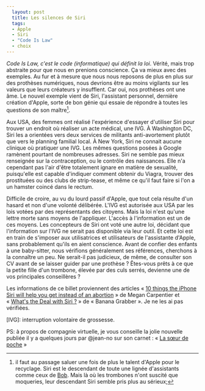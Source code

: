 ```yaml
---
  layout: post
  title: Les silences de Siri
  tags:
  - Apple
  - Siri
  - "Code Is Law"
  - choix
---
```


*Code Is Law, c'est le code (informatique) qui définit la loi*. Vérité, mais trop abstraite pour que nous en prenions conscience. Ça va mieux avec des exemples. Au fur et à mesure que nous nous reposons de plus en plus sur des prothèses numériques, nous devrions être au moins vigilants sur les valeurs que leurs créateurs y insufflent. Car oui, nos prothèses ont une âme. Le nouvel exemple vient de Siri, l'assistant personnel, dernière création d'Apple, sorte de bon génie qui essaie de répondre à toutes les questions de son maître[^talent].

Aux USA, des femmes ont réalisé l'expérience d'essayer d'utiliser Siri pour trouver un endroit où réaliser un acte médical, une IVG. À Washington DC, Siri les a orientées vers deux services de militants anti-avortement plutôt que vers le planning familial local. À New York, Siri ne connait aucune clinique où pratiquer une IVG. Les mêmes questions posées à Google ramènent pourtant de nombreuses adresses. Siri ne semble pas mieux renseignée sur la contraception, ou le contrôle des naissances. Elle n'a cependant pas l'air d'être totalement ignare en matière de sexualité, puisqu'elle est capable d'indiquer comment obtenir du Viagra, trouver des prostituées ou des clubs de strip-tease, et même ce qu'il faut faire si l'on a un hamster coincé dans le rectum. 

Difficile de croire, au vu du lourd passif d'Apple, que tout cela résulte d'un hasard et non d'une volonté délibérée. L'IVG est autorisée aux USA par les lois votées par des représentants des citoyens. Mais la loi n'est qu'une lettre morte sans moyens de l'appliquer. L'accès à l'information est un de ces moyens. Les concepteurs de Siri ont voté une autre loi, décidant que l'information sur l'IVG ne serait pas disponible via leur outil. Et cette loi est en train de s'imposer aux utilisatrices et utilisateurs de l'assistante d'Apple, sans probablement qu'ils en aient conscience. Avant de confier des enfants à une baby-sitter, nous vérifions généralement ses références, cherchons à la connaître un peu. Ne serait-il pas judicieux, de même, de consulter son CV avant de se laisser guider par une prothèse&nbsp;? Êtes-vous prêts à ce que la petite fille d'un trombone, élevée par des culs serrés, devienne une de vos principales conseillères&nbsp;?

Les informations de ce billet proviennent des articles «&nbsp;[10 things the iPhone Siri will help you get instead of an abortion][10things]&nbsp;» de Megan Carpentier et «&nbsp;[What's the Deal with Siri&nbsp;?][deal]&nbsp;» de «&nbsp;Banana Grabber&nbsp;». Je ne les ai pas vérifiées.

[^talent]: il faut au passage saluer une fois de plus le talent d'Apple pour le recyclage. Siri est le descendant de toute une lignée d'assistants comme ceux de [Bob][Bob]. Mais là où les trombones n'ont suscité que moqueries, leur descendant Siri semble pris plus au sérieux;

[Bob]: http://fr.wikipedia.org/wiki/Microsoft_Bob
[10things]: http://www.rawstory.com/rs/2011/11/29/10-things-the-iphone-siri-will-help-you-get-instead-of-an-abortion/
[deal]: http://abortioneers.blogspot.com/2011/11/whats-deal-with-siri.html
[IVG]: interruption volontaire de grossesse.

PS: à propos de compagnie virtuelle, je vous conseille la jolie nouvelle publiée il y a quelques jours par @jean-no sur son carnet&nbsp;: «&nbsp;[La sœur de poche][sœur]&nbsp;»

[sœur]: http://hyperbate.fr/dernier/?p=18655
